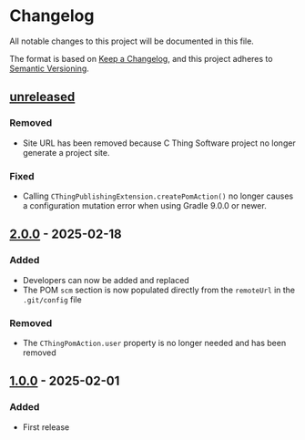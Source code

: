 # Changelog

All notable changes to this project will be documented in this file.

The format is based on [Keep a Changelog](https://keepachangelog.com/en/1.0.0/),
and this project adheres to [Semantic Versioning](https://semver.org/spec/v2.0.0.html).

## [unreleased]

### Removed

- Site URL has been removed because C Thing Software project no longer generate
  a project site.

### Fixed

- Calling `CThingPublishingExtension.createPomAction()` no longer causes a configuration
  mutation error when using Gradle 9.0.0 or newer.

## [2.0.0] - 2025-02-18

### Added

- Developers can now be added and replaced
- The POM `scm` section is now populated directly from the `remoteUrl` in the
  `.git/config` file

### Removed

- The `CThingPomAction.user` property is no longer needed and has been removed 

## [1.0.0] - 2025-02-01

### Added

- First release

[unreleased]: https://github.com/cthing/gradle-cthing-publishing/compare/2.0.0...HEAD
[2.0.0]: https://github.com/cthing/gradle-cthing-publishing/releases/tag/2.0.0
[1.0.0]: https://github.com/cthing/gradle-cthing-publishing/releases/tag/1.0.0
